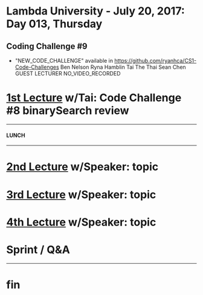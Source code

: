 # Lambda University - July 20, 2017: Day 013, Thursday
## Coding Challenge #9
- "NEW_CODE_CHALLENGE" available in https://github.com/ryanhca/CS1-Code-Challenges
Ben Nelson
Ryna Hamblin
Tai The Thai
Sean Chen
GUEST LECTURER
NO_VIDEO_RECORDED
# [1st Lecture](VIDEO_RECORDED_NOT_POSTED) w/Tai: Code Challenge #8 binarySearch review
***
#### LUNCH
***
# [2nd Lecture](VIDEO_RECORDED_NOT_POSTED) w/Speaker: topic
# [3rd Lecture](VIDEO_RECORDED_NOT_POSTED) w/Speaker: topic
# [4th Lecture](VIDEO_RECORDED_NOT_POSTED) w/Speaker: topic
# Sprint / Q&A
***
# fin
